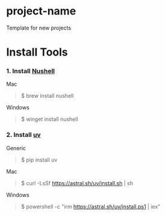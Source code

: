 # project-name
Template for new projects

# Install Tools
### 1. Install [Nushell](https://www.nushell.sh/)

Mac
> $ brew install nushell

Windows
> $ winget install nushell

### 2. Install [uv](https://astral.sh/blog/uv)

Generic
> $ pip install uv

Mac
> $ curl -LsSf https://astral.sh/uv/install.sh | sh

Windows
> $ powershell -c "irm https://astral.sh/uv/install.ps1 | iex"
